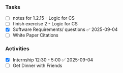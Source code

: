 ### Tasks

- [ ] notes for 1.2.15 - Logic for CS 
- [ ] finish exercise 2 - Logic for CS 
- [x] Software Requirements/ questions ✅ 2025-09-04
- [ ] White Paper Citations 

### Activities 

- [x] Internship 12:30 - 5:00 ✅ 2025-09-04
- [ ] Get Dinner with Friends 